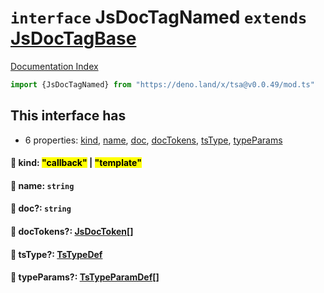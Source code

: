 # `interface` JsDocTagNamed `extends` [JsDocTagBase](../interface.JsDocTagBase/README.md)

[Documentation Index](../README.md)

```ts
import {JsDocTagNamed} from "https://deno.land/x/tsa@v0.0.49/mod.ts"
```

## This interface has

- 6 properties:
[kind](#-kind-callback--template),
[name](#-name-string),
[doc](#-doc-string),
[docTokens](#-doctokens-jsdoctoken),
[tsType](#-tstype-tstypedef),
[typeParams](#-typeparams-tstypeparamdef)


#### 📄 kind: <mark>"callback"</mark> | <mark>"template"</mark>



#### 📄 name: `string`



#### 📄 doc?: `string`



#### 📄 docTokens?: [JsDocToken](../interface.JsDocToken/README.md)\[]



#### 📄 tsType?: [TsTypeDef](../type.TsTypeDef/README.md)



#### 📄 typeParams?: [TsTypeParamDef](../interface.TsTypeParamDef/README.md)\[]



